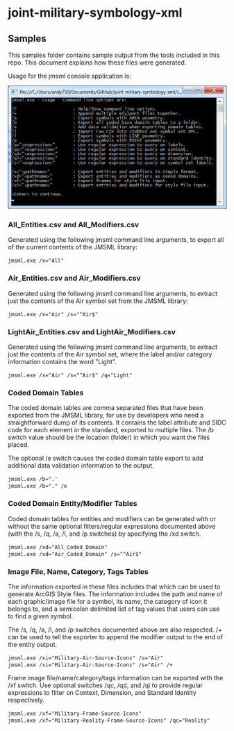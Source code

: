 # joint-military-symbology-xml #

## Samples ##

This samples folder contains sample output from the tools included in this repo.  This document explains how these files were generated.

Usage for the jmsml console application is:

![](usage.jpg)

### All_Entities.csv and All_Modifiers.csv ###
Generated using the following jmsml command line arguments, to export all of the current contents of the JMSML library:

	jmsml.exe /x="All"

### Air_Entities.csv and Air_Modifiers.csv ###
Generated using the following jmsml command line arguments, to extract just the contents of the Air symbol set from the JMSML library:

	jmsml.exe /x="Air" /s="^Air$"

### LightAir_Entities.csv and LightAir_Modifiers.csv ###
Generated using the following jmsml command line arguments, to extract just the contents of the Air symbol set, where the label and/or category information contains the word "Light".

	jmsml.exe /x="Air" /s="^Air$" /q="Light"

### Coded Domain Tables ###
The coded domain tables are comma separated files that have been exported from the JMSML library, for use by developers who need a straightforward dump of its contents.  It contains the label attribute and SIDC code for each element in the standard, exported to multiple files.  The /b switch value should be the location (folder) in which you want the files placed.

The optional /e switch causes the coded domain table export to add additional data validation information to the output.

	jmsml.exe /b=".'
	jmsml.exe /b="." /e

### Coded Domain Entity/Modifier Tables ###
Coded domain tables for entities and modifiers can be generated with or without the same optional filters/regular expressions documented above (with the /s, /q, /a, /l, and /p switches) by specifying the /xd switch.

	jmsml.exe /xd="All_Coded_Domain"
	jmsml.exe /xd="Air_Coded_Domain" /s="^Air$"

### Image File, Name, Category, Tags Tables ###
The information exported in these files includes that which can be used to generate ArcGIS Style files.  The information includes the path and name of each graphic/image file for a symbol, its name, the category of icon it belongs to, and a semicolon delimited list of tag values that users can use to find a given symbol.

The /s, /q, /a, /l, and /p switches documented above are also respected.  /+ can be used to tell the exporter to append the modifier output to the end of the entity output.

	jmsml.exe /xi="Military-Air-Source-Icons" /s="Air"
	jmsml.exe /xi="Military-Air-Source-Icons" /s="Air" /+

Frame image file/name/category/tags information can be exported with the /xf switch.  Use optional switches /qc, /qd, and /qi to provide regular expressions to filter on Context, Dimension, and Standard Identity respectively.

	jmsml.exe /xf="Military-Frame-Source-Icons"
	jmsml.exe /xf="Military-Reality-Frame-Source-Icons" /qc="Reality"